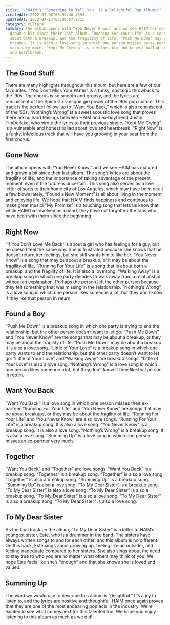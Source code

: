 ```yaml
---
title: "\"HAIM's 'Something to Tell You' is a Delightful Pop Album\""
createdAt: 2022-07-08T05:59:46.759Z
updatedAt: 2022-07-17T07:29:07.271Z
category: culture
summary: The album opens with “You Never Know,” and we see HAIM has matured and
  grown a bit since their last album. “Running For Your Life” is a song that is
  about both a breakup, and the fragility of life. “Push Me Down” may be about a
  breakup. It is also a love song in which one person misses an ex-partner very
  much very much. ‘Kept Me Crying’ is a vulnerable and honest ballad about love
  and heartbreak.
---
```


## The Good Stuff

There are many highlights throughout this album, but here are a few of our favourites. “You Don’t Miss Your Water” is a funky, nostalgic throwback to the ‘90s. The chorus is so smooth and groovy, and the lyrics are reminiscent of the Spice Girls-esque girl power of the ‘90s pop culture. This track is the perfect follow-up to “Want You Back,” which is also reminiscent of the ‘90s. “Nothing’s Wrong” is a sweet acoustic love song that proves there are no hard feelings between HAIM and ex-boyfriend Justin Timberlake, who wrote the lyrics to their previous single. “Kept Me Crying” is a vulnerable and honest ballad about love and heartbreak. “Right Now” is a funky, infectious track that will have you grooving in your seat from the first chorus.

## Gone Now

The album opens with “You Never Know,” and we see HAIM has matured and grown a bit since their last album. The song’s lyrics are about the fragility of life, and the importance of taking advantage of the present moment, even if the future is uncertain. This song also serves as a love letter of sorts to their home city of Los Angeles, which may have been dealt a few blows lately. “Found a New Moment” is all about living in the moment and enjoying life. We hope that HAIM finds happiness and continues to make great music! “My Promise” is a touching song that lets us know that while HAIM has evolved as a band, they have not forgotten the fans who have been with them since the beginning.

## Right Now

“If You Don’t Love Me Back” is about a girl who has feelings for a guy, but he doesn’t feel the same way. She is frustrated because she knows that he doesn’t return her feelings, but she still wants him to like her. “You Never Know” is a song that may be about a breakup, or it may be about the fragility of life. “Running For Your Life” is a song that is about both a breakup, and the fragility of life. It is also a love song. “Walking Away” is a breakup song in which one party decides to walk away from a relationship without an explanation. Perhaps the person left the other person because they felt something that was missing in the relationship. “Nothing’s Wrong” is a love song in which one person likes someone a lot, but they don’t know if they like that person in return.

## Found a Boy

“Push Me Down” is a breakup song in which one party is trying to end the relationship, but the other person doesn’t want to let go. “Push Me Down” and “You Never Know” are the songs that may be about a breakup, or they may be about the fragility of life. “Push Me Down” may be about a breakup. It is also a love song. “Little of Your Love” is a breakup song in which one party wants to end the relationship, but the other party doesn’t want to let go. “Little of Your Love” and “Walking Away” are breakup songs. “Little of Your Love” is also a love song. “Nothing’s Wrong” is a love song in which one person likes someone a lot, but they don’t know if they like that person in return.

## Want You Back

“Want You Back” is a love song in which one person misses their ex-partner. “Running For Your Life” and “You Never Know” are songs that may be about breakups, or they may be about the fragility of life. “Running For Your Life” and “You Never Know” are also love songs. “Running For Your Life” is a breakup song. It is also a love song. “You Never Know” is a breakup song. It is also a love song. “Nothing’s Wrong” is a breakup song. It is also a love song. “Summing Up” is a love song in which one person misses an ex-partner very much.

## Together

“Want You Back” and “Together” are love songs. “Want You Back” is a breakup song. “Together” is a breakup song. “Together” is also a love song. “Together” is also a breakup song. “Summing Up” is a breakup song. “Summing Up” is also a love song. “To My Dear Sister” is a breakup song. “To My Dear Sister” is also a love song. “To My Dear Sister” is also a breakup song. “To My Dear Sister” is also a love song. “To My Dear Sister” is also a breakup song. “To My Dear Sister” is also a love song.

## To My Dear Sister

As the final track on the album, “To My Dear Sister” is a letter to HAIM’s youngest sister, Este, who is a drummer in the band. The sisters have always written songs to and for each other, and this album is no different. On this track, Este sings about growing up, feeling like an outsider, and feeling inadequate compared to her sisters. She also sings about the need to stay true to who you are no matter what others may think of you. We hope Este feels like she’s “enough” and that she knows she is loved and valued.

## Summing Up

The word we would use to describe this album is “delightful.” It’s a joy to listen to, and the lyrics are positive and thoughtful. HAIM once again proves that they are one of the most endearing pop acts in the industry. We’re excited to see what comes next for this talented trio. We hope you enjoy listening to this album as much as we did!
